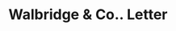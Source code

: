 ---
doi: 10.7916/D8VQ4DRC
date_other: '1908'
date_other_textual: '1908'
form: correspondence
genre:
- Letters (correspondence)
name:
- Walbridge & Co.
object_in_context_url: https://biggert.cul.columbia.edu/items/view/ave_biggert_00907
subject_hierarchical_geographic:
- Buffalo, New York, United States
subject_name:
- Walbridge & Co.
title: Walbridge & Co.. Letter
sort_title: Walbridge & Co.. Letter
call_number: ave_biggert_00907
coordinates:
- 42.90472222222222,-78.84944444444444
pid: ave_biggert_00907
identifiers: ave_biggert_00907
thumbnail: https://derivativo-1.library.columbia.edu/iiif/2/ldpd:345787/full/!256,256/0/native.jpg
permalink: /biggert/ave_biggert_00907/
layout: iiif-image-page
---